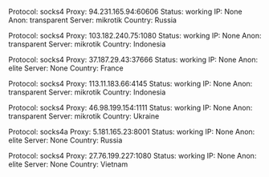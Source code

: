 Protocol: socks4
Proxy: 94.231.165.94:60606
Status: working
IP: None
Anon: transparent
Server: mikrotik
Country: Russia

Protocol: socks4
Proxy: 103.182.240.75:1080
Status: working
IP: None
Anon: transparent
Server: mikrotik
Country: Indonesia

Protocol: socks4
Proxy: 37.187.29.43:37666
Status: working
IP: None
Anon: elite
Server: None
Country: France

Protocol: socks4
Proxy: 113.11.183.66:4145
Status: working
IP: None
Anon: transparent
Server: mikrotik
Country: Indonesia

Protocol: socks4
Proxy: 46.98.199.154:1111
Status: working
IP: None
Anon: transparent
Server: mikrotik
Country: Ukraine

Protocol: socks4a
Proxy: 5.181.165.23:8001
Status: working
IP: None
Anon: elite
Server: None
Country: Russia

Protocol: socks4
Proxy: 27.76.199.227:1080
Status: working
IP: None
Anon: elite
Server: None
Country: Vietnam

